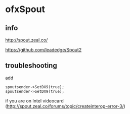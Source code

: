 ofxSpout
========

## info

http://spout.zeal.co/

https://github.com/leadedge/Spout2

## troubleshooting

add 

```
spoutsender->SetDX9(true);  
spoutsender->SetDX9(true);
```

if you are on Intel videocard
(http://spout.zeal.co/forums/topic/createinterop-error-3/)
